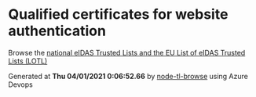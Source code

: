 # Qualified certificates for website authentication 
 Browse the [national eIDAS Trusted Lists and the EU List of eIDAS Trusted Lists (LOTL)](https://webgate.ec.europa.eu/tl-browser/#/) 
 
 
Generated at **Thu 04/01/2021  0:06:52.66** by [node-tl-browse](https://github.com/ymedlop/node-tl-browser) using Azure Devops 
